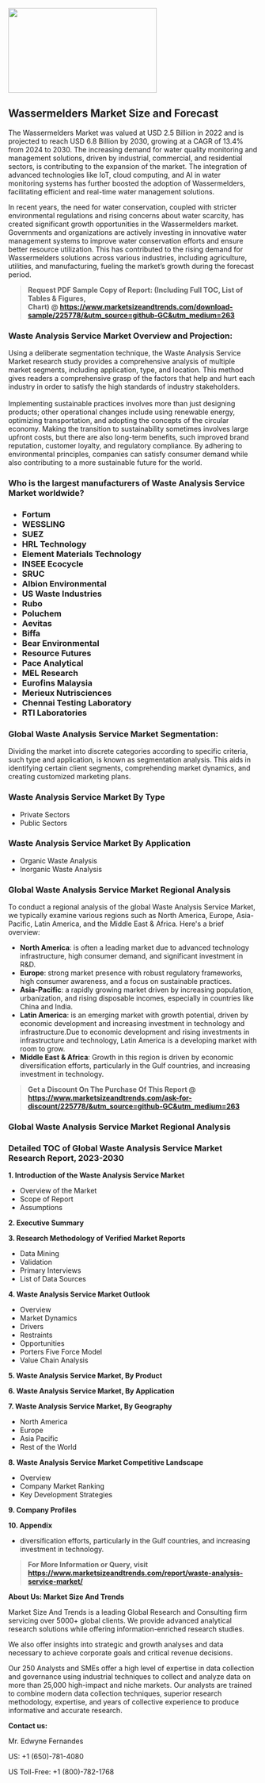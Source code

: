 <p><img class="alignnone size-medium wp-image-20088" src="https://ffe5etoiles.com/wp-content/uploads/2024/12/MST1-300x171.png" alt="" width="300" height="171" /></p><h2>Wassermelders Market Size and Forecast</h2><p>The Wassermelders Market was valued at USD 2.5 Billion in 2022 and is projected to reach USD 6.8 Billion by 2030, growing at a CAGR of 13.4% from 2024 to 2030. The increasing demand for water quality monitoring and management solutions, driven by industrial, commercial, and residential sectors, is contributing to the expansion of the market. The integration of advanced technologies like IoT, cloud computing, and AI in water monitoring systems has further boosted the adoption of Wassermelders, facilitating efficient and real-time water management solutions.</p><p>In recent years, the need for water conservation, coupled with stricter environmental regulations and rising concerns about water scarcity, has created significant growth opportunities in the Wassermelders market. Governments and organizations are actively investing in innovative water management systems to improve water conservation efforts and ensure better resource utilization. This has contributed to the rising demand for Wassermelders solutions across various industries, including agriculture, utilities, and manufacturing, fueling the market’s growth during the forecast period.</p></p><blockquote id="" class=""><strong>Request PDF Sample Copy of Report: (Including Full TOC, List of Tables &amp; Figures, Chart)&nbsp;@&nbsp;<strong><a href="https://www.marketsizeandtrends.com/download-sample/225778/&utm_source=github-GC&utm_medium=263" target="_blank">https://www.marketsizeandtrends.com/download-sample/225778/&utm_source=github-GC&utm_medium=263</a></strong></strong></blockquote><h3 id="" class="">Waste Analysis Service Market&nbsp;Overview and Projection:</h3><p id="" class="">Using a deliberate segmentation technique, the Waste Analysis Service Market research study provides a comprehensive analysis of multiple market segments, including application, type, and location. This method gives readers a comprehensive grasp of the factors that help and hurt each industry in order to satisfy the high standards of industry stakeholders. <br /> <br />Implementing sustainable practices involves more than just designing products; other operational changes include using renewable energy, optimizing transportation, and adopting the concepts of the circular economy. Making the transition to sustainability sometimes involves large upfront costs, but there are also long-term benefits, such improved brand reputation, customer loyalty, and regulatory compliance. By adhering to environmental principles, companies can satisfy consumer demand while also contributing to a more sustainable future for the world.</p><h3 id="" class="">Who is the largest manufacturers of&nbsp;Waste Analysis Service Market worldwide?</h3><h3 class=""><p><ul><li>Fortum </li><li> WESSLING </li><li> SUEZ </li><li> HRL Technology </li><li> Element Materials Technology </li><li> INSEE Ecocycle </li><li> SRUC </li><li> Albion Environmental </li><li> US Waste Industries </li><li> Rubo </li><li> Poluchem </li><li> Aevitas </li><li> Biffa </li><li> Bear Environmental </li><li> Resource Futures </li><li> Pace Analytical </li><li> MEL Research </li><li> Eurofins Malaysia </li><li> Merieux Nutrisciences </li><li> Chennai Testing Laboratory </li><li> RTI Laboratories</li></ul></p></h3><h3 id="" class="">Global&nbsp;Waste Analysis Service Market Segmentation:</h3><p id="" class="">Dividing the market into discrete categories according to specific criteria, such type and application, is known as segmentation analysis. This aids in identifying certain client segments, comprehending market dynamics, and creating customized marketing plans.</p><h3 id="" class="">Waste Analysis Service Market&nbsp;By Type</h3><p><p><ul><li>Private Sectors</li><li> Public Sectors</p></li></ul></p></p><h3 id="" class="">Waste Analysis Service Market&nbsp;By Application</h3><p class=""><p><ul><li>Organic Waste Analysis</li><li> Inorganic Waste Analysis</li></ul></p></p><h3 id="" class="">Global Waste Analysis Service Market Regional Analysis</h3><p id="" class="">To conduct a regional analysis of the global Waste Analysis Service Market, we typically examine various regions such as North America, Europe, Asia-Pacific, Latin America, and the Middle East &amp; Africa. Here's a brief overview:</p><ul><li><strong>North America</strong>: is often a leading market due to advanced technology infrastructure, high consumer demand, and significant investment in R&amp;D.</li><li><strong>Europe</strong>: strong market presence with robust regulatory frameworks, high consumer awareness, and a focus on sustainable practices.</li><li><strong>Asia-Pacific</strong>: a rapidly growing market driven by increasing population, urbanization, and rising disposable incomes, especially in countries like China and India.</li><li><strong>Latin America</strong>: is an emerging market with growth potential, driven by economic development and increasing investment in technology and infrastructure.Due to economic development and rising investments in infrastructure and technology, Latin America is a developing market with room to grow.</li><li><strong>Middle East &amp; Africa</strong>: Growth in this region is driven by economic diversification efforts, particularly in the Gulf countries, and increasing investment in technology.</li></ul><blockquote id="" class=""><strong>Get a Discount On The Purchase Of This Report @ <strong><a href="https://www.marketsizeandtrends.com/ask-for-discount/225778/&utm_source=github-GC&utm_medium=263" target="_blank">https://www.marketsizeandtrends.com/ask-for-discount/225778/&utm_source=github-GC&utm_medium=263</a></strong></strong></blockquote><h3 id="" class="">Global Waste Analysis Service Market Regional Analysis</h3><h3 id="" class="">Detailed TOC of Global Waste Analysis Service Market Research Report, 2023-2030</h3><p id="" class=""><strong>1. Introduction of the Waste Analysis Service Market</strong></p><ul><li>Overview of the Market</li><li>Scope of Report</li><li>Assumptions</li></ul><p id="" class=""><strong>2. Executive Summary</strong></p><p id="" class=""><strong>3. Research Methodology of Verified Market Reports</strong></p><ul><li>Data Mining</li><li>Validation</li><li>Primary Interviews</li><li>List of Data Sources</li></ul><p id="" class=""><strong>4. Waste Analysis Service Market Outlook</strong></p><ul><li>Overview</li><li>Market Dynamics</li><li>Drivers</li><li>Restraints</li><li>Opportunities</li><li>Porters Five Force Model</li><li>Value Chain Analysis</li></ul><p id="" class=""><strong>5. Waste Analysis Service Market, By Product</strong></p><p id="" class=""><strong>6. Waste Analysis Service Market, By Application</strong></p><p id="" class=""><strong>7. Waste Analysis Service Market, By Geography</strong></p><ul><li>North America</li><li>Europe</li><li>Asia Pacific</li><li>Rest of the World</li></ul><p id="" class=""><strong>8. Waste Analysis Service Market Competitive Landscape</strong></p><ul><li>Overview</li><li>Company Market Ranking</li><li>Key Development Strategies</li></ul><p id="" class=""><strong>9. Company Profiles</strong></p><p id="" class=""><strong>10. Appendix</strong></p><ul><li>diversification efforts, particularly in the Gulf countries, and increasing investment in technology.</li></ul><blockquote id="" class=""><strong>For More Information or Query, visit <strong><strong><a href="https://www.marketsizeandtrends.com/report/waste-analysis-service-market/" target="_blank">https://www.marketsizeandtrends.com/report/waste-analysis-service-market/</a></strong></strong></strong></blockquote><p id="" class=""><strong>About Us: Market Size And Trends</strong></p><p id="" class="">Market Size And Trends is a leading Global Research and Consulting firm servicing over 5000+ global clients. We provide advanced analytical research solutions while offering information-enriched research studies.</p><p id="" class="">We also offer insights into strategic and growth analyses and data necessary to achieve corporate goals and critical revenue decisions.</p><p id="" class="">Our 250 Analysts and SMEs offer a high level of expertise in data collection and governance using industrial techniques to collect and analyze data on more than 25,000 high-impact and niche markets. Our analysts are trained to combine modern data collection techniques, superior research methodology, expertise, and years of collective experience to produce informative and accurate research.</p><p id="" class=""><strong>Contact us:</strong></p><p id="" class="">Mr. Edwyne Fernandes</p><p id="" class="">US: +1 (650)-781-4080</p><p id="" class="">US Toll-Free: +1 (800)-782-1768</p>
